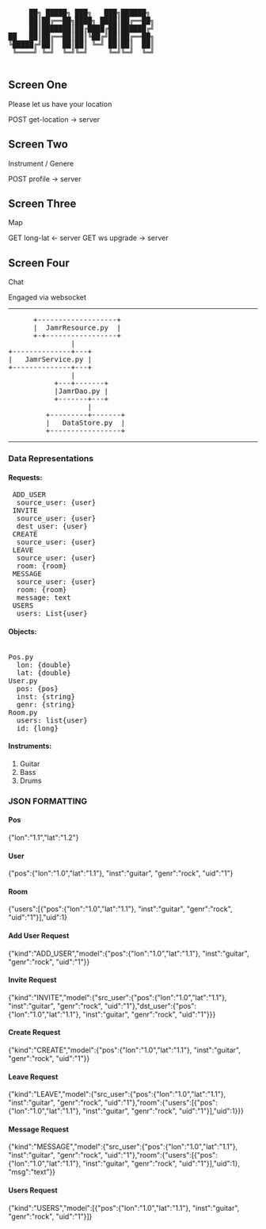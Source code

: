 <pre>
     ██╗ █████╗ ███╗   ███╗██████╗ 
     ██║██╔══██╗████╗ ████║██╔══██╗
     ██║███████║██╔████╔██║██████╔╝
██   ██║██╔══██║██║╚██╔╝██║██╔══██╗
╚█████╔╝██║  ██║██║ ╚═╝ ██║██║  ██║
 ╚════╝ ╚═╝  ╚═╝╚═╝     ╚═╝╚═╝  ╚═╝
                                   
</pre>
Screen One
-----------
Please let us have your location

  POST get-location ->  server

Screen Two
-----------
Instrument / Genere

  POST profile ->  server

Screen Three
-----------
Map
  
   GET long-lat <- server
   GET ws upgrade -> server

Screen Four
-----------
Chat

   Engaged via websocket 

------------------------------------------------

<pre>
      +-------------------+
      |  JamrResource.py  |
      +-+-----------------+
               |                                                                 
+--------------+---+                                                  
|   JamrService.py |
+--------------+---+                             
               |                                      
           +---+-------+                                            
           |JamrDao.py |                              
           +-------+---+                              
                   |                                  
         +---------+-------+              
         |   DataStore.py  |              
         +-----------------+
</pre>
-----------------------------------
### Data Representations

#### Requests:
<pre>
 ADD_USER
  source_user: {user}
 INVITE
  source_user: {user}
  dest_user: {user}
 CREATE
  source_user: {user}
 LEAVE
  source_user: {user}
  room: {room}
 MESSAGE
  source_user: {user}
  room: {room}
  message: text
 USERS
  users: List{user}
</pre>
#### Objects:
<pre>

Pos.py
  lon: {double}
  lat: {double}
User.py
  pos: {pos}
  inst: {string}
  genr: {string}
Room.py
  users: list{user}
  id: {long}
</pre>

#### Instruments:
1. Guitar
2. Bass
3. Drums

### JSON FORMATTING

#### Pos
{"lon":"1.1","lat":"1.2"}
#### User
{"pos":{"lon":"1.0","lat":"1.1"}, "inst":"guitar", "genr":"rock", "uid":"1"}
#### Room
{"users":[{"pos":{"lon":"1.0","lat":"1.1"}, "inst":"guitar", "genr":"rock", "uid":"1"}],"uid":1}
#### Add User Request
{"kind":"ADD_USER","model":{"pos":{"lon":"1.0","lat":"1.1"}, "inst":"guitar", "genr":"rock", "uid":"1"}}
#### Invite Request
{"kind":"INVITE","model":{"src_user":{"pos":{"lon":"1.0","lat":"1.1"}, "inst":"guitar", "genr":"rock", "uid":"1"},"dst_user":{"pos":{"lon":"1.0","lat":"1.1"}, "inst":"guitar", "genr":"rock", "uid":"1"}}}
#### Create Request
{"kind":"CREATE","model":{"pos":{"lon":"1.0","lat":"1.1"}, "inst":"guitar", "genr":"rock", "uid":"1"}}
#### Leave Request
{"kind":"LEAVE","model":{"src_user":{"pos":{"lon":"1.0","lat":"1.1"}, "inst":"guitar", "genr":"rock", "uid":"1"},"room":{"users":[{"pos":{"lon":"1.0","lat":"1.1"}, "inst":"guitar", "genr":"rock", "uid":"1"}],"uid":1}}}
#### Message Request
{"kind":"MESSAGE","model":{"src_user":{"pos":{"lon":"1.0","lat":"1.1"}, "inst":"guitar", "genr":"rock", "uid":"1"},"room":{"users":[{"pos":{"lon":"1.0","lat":"1.1"}, "inst":"guitar", "genr":"rock", "uid":"1"}],"uid":1}, "msg":"text"}}
#### Users Request 
{"kind":"USERS","model":[{"pos":{"lon":"1.0","lat":"1.1"}, "inst":"guitar", "genr":"rock", "uid":"1"}]}




















